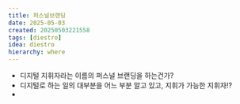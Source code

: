 ```yaml
---
title: 퍼스널브랜딩
date: 2025-05-03
created: 20250503221558
tags: [diestro]
idea: diestro
hierarchy: where
---
```

* 디지털 지휘자라는 이름의 퍼스널 브랜딩을 하는건가?
* 디지털로 하는 일의 대부분을 어느 부분 알고 있고, 지휘가 가능한 지휘자!?
* 
